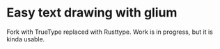 # Easy text drawing with glium

Fork with TrueType replaced with Rusttype.
Work is in progress, but it is kinda usable.
